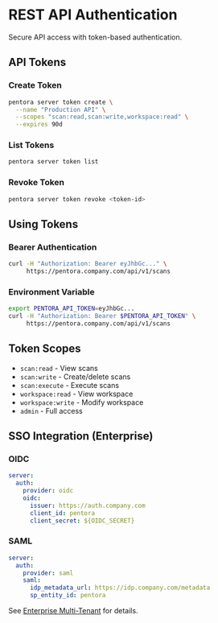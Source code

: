 # REST API Authentication

Secure API access with token-based authentication.

## API Tokens

### Create Token

```bash
pentora server token create \
  --name "Production API" \
  --scopes "scan:read,scan:write,workspace:read" \
  --expires 90d
```

### List Tokens

```bash
pentora server token list
```

### Revoke Token

```bash
pentora server token revoke <token-id>
```

## Using Tokens

### Bearer Authentication

```bash
curl -H "Authorization: Bearer eyJhbGc..." \
     https://pentora.company.com/api/v1/scans
```

### Environment Variable

```bash
export PENTORA_API_TOKEN=eyJhbGc...
curl -H "Authorization: Bearer $PENTORA_API_TOKEN" \
     https://pentora.company.com/api/v1/scans
```

## Token Scopes

- `scan:read` - View scans
- `scan:write` - Create/delete scans
- `scan:execute` - Execute scans
- `workspace:read` - View workspace
- `workspace:write` - Modify workspace
- `admin` - Full access

## SSO Integration (Enterprise)

### OIDC

```yaml
server:
  auth:
    provider: oidc
    oidc:
      issuer: https://auth.company.com
      client_id: pentora
      client_secret: ${OIDC_SECRET}
```

### SAML

```yaml
server:
  auth:
    provider: saml
    saml:
      idp_metadata_url: https://idp.company.com/metadata
      sp_entity_id: pentora
```

See [Enterprise Multi-Tenant](/enterprise/multi-tenant) for details.
